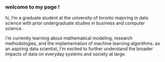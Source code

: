### welcome to my page ! 

hi, I’m a graduate student at the university of toronto majoring in data science with prior undergraduate studies in business and computer science. 

i'm currently learning about mathematical modeling, research methodologies, and the implementation of machine learning algorithms. as an aspiring data scientist, I'm excited to further understand the broader impacts of data on everyday systems and society at large.

<!--
**sujaanr/sujaanr** is a ✨ _special_ ✨ repository because its `README.md` (this file) appears on your GitHub profile.

Here are some ideas to get you started:

- 🔭 I’m currently working on ...
- 🌱 I’m currently learning ...
- 👯 I’m looking to collaborate on ...
- 🤔 I’m looking for help with ...
- 💬 Ask me about ...
- 📫 How to reach me: ...
- 😄 Pronouns: ...
- ⚡ Fun fact: ...
-->
